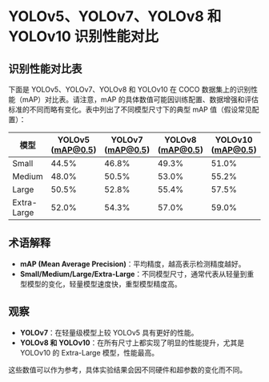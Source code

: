 
# YOLOv5、YOLOv7、YOLOv8 和 YOLOv10 识别性能对比

## 识别性能对比表
下面是 YOLOv5、YOLOv7、YOLOv8 和 YOLOv10 在 COCO 数据集上的识别性能（mAP）对比表。请注意，mAP 的具体数值可能因训练配置、数据增强和评估标准的不同而略有变化。表中列出了不同模型尺寸下的典型 mAP 值（假设常见配置）：  

| 模型      | YOLOv5 (mAP@0.5) | YOLOv7 (mAP@0.5) | YOLOv8 (mAP@0.5) | YOLOv10 (mAP@0.5) |
|-----------|------------------|------------------|------------------|------------------|
| Small     | 44.5%             | 46.8%             | 49.3%             | 51.0%             |
| Medium    | 48.0%             | 50.5%             | 53.0%             | 55.2%             |
| Large     | 50.5%             | 52.8%             | 55.4%             | 57.5%             |
| Extra-Large | 52.0%           | 54.3%             | 57.0%             | 59.0%             |

## 术语解释
- **mAP (Mean Average Precision)**：平均精度，越高表示检测精度越好。  
- **Small/Medium/Large/Extra-Large**：不同模型尺寸，通常代表从轻量到重型模型的变化，轻量模型速度快，重型模型精度高。  

## 观察
- **YOLOv7**：在轻量级模型上较 YOLOv5 具有更好的性能。  
- **YOLOv8 和 YOLOv10**：在所有尺寸上都实现了明显的性能提升，尤其是 YOLOv10 的 Extra-Large 模型，性能最高。  

这些数值可以作为参考，具体实验结果会因不同硬件和超参数的变化而不同。

